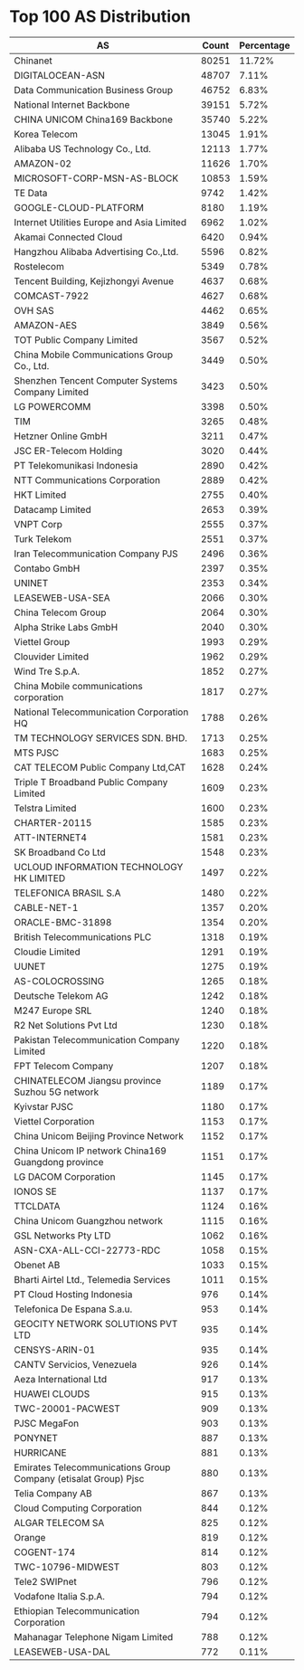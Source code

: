 # Top 100 AS Distribution
| AS | Count | Percentage |
|----|----|----|
| Chinanet | 80251 | 11.72% |
| DIGITALOCEAN-ASN | 48707 | 7.11% |
| Data Communication Business Group | 46752 | 6.83% |
| National Internet Backbone | 39151 | 5.72% |
| CHINA UNICOM China169 Backbone | 35740 | 5.22% |
| Korea Telecom | 13045 | 1.91% |
| Alibaba US Technology Co., Ltd. | 12113 | 1.77% |
| AMAZON-02 | 11626 | 1.70% |
| MICROSOFT-CORP-MSN-AS-BLOCK | 10853 | 1.59% |
| TE Data | 9742 | 1.42% |
| GOOGLE-CLOUD-PLATFORM | 8180 | 1.19% |
| Internet Utilities Europe and Asia Limited | 6962 | 1.02% |
| Akamai Connected Cloud | 6420 | 0.94% |
| Hangzhou Alibaba Advertising Co.,Ltd. | 5596 | 0.82% |
| Rostelecom | 5349 | 0.78% |
| Tencent Building, Kejizhongyi Avenue | 4637 | 0.68% |
| COMCAST-7922 | 4627 | 0.68% |
| OVH SAS | 4462 | 0.65% |
| AMAZON-AES | 3849 | 0.56% |
| TOT Public Company Limited | 3567 | 0.52% |
| China Mobile Communications Group Co., Ltd. | 3449 | 0.50% |
| Shenzhen Tencent Computer Systems Company Limited | 3423 | 0.50% |
| LG POWERCOMM | 3398 | 0.50% |
| TIM | 3265 | 0.48% |
| Hetzner Online GmbH | 3211 | 0.47% |
| JSC ER-Telecom Holding | 3020 | 0.44% |
| PT Telekomunikasi Indonesia | 2890 | 0.42% |
| NTT Communications Corporation | 2889 | 0.42% |
| HKT Limited | 2755 | 0.40% |
| Datacamp Limited | 2653 | 0.39% |
| VNPT Corp | 2555 | 0.37% |
| Turk Telekom | 2551 | 0.37% |
| Iran Telecommunication Company PJS | 2496 | 0.36% |
| Contabo GmbH | 2397 | 0.35% |
| UNINET | 2353 | 0.34% |
| LEASEWEB-USA-SEA | 2066 | 0.30% |
| China Telecom Group | 2064 | 0.30% |
| Alpha Strike Labs GmbH | 2040 | 0.30% |
| Viettel Group | 1993 | 0.29% |
| Clouvider Limited | 1962 | 0.29% |
| Wind Tre S.p.A. | 1852 | 0.27% |
| China Mobile communications corporation | 1817 | 0.27% |
| National Telecommunication Corporation HQ | 1788 | 0.26% |
| TM TECHNOLOGY SERVICES SDN. BHD. | 1713 | 0.25% |
| MTS PJSC | 1683 | 0.25% |
| CAT TELECOM Public Company Ltd,CAT | 1628 | 0.24% |
| Triple T Broadband Public Company Limited | 1609 | 0.23% |
| Telstra Limited | 1600 | 0.23% |
| CHARTER-20115 | 1585 | 0.23% |
| ATT-INTERNET4 | 1581 | 0.23% |
| SK Broadband Co Ltd | 1548 | 0.23% |
| UCLOUD INFORMATION TECHNOLOGY HK LIMITED | 1497 | 0.22% |
| TELEFONICA BRASIL S.A | 1480 | 0.22% |
| CABLE-NET-1 | 1357 | 0.20% |
| ORACLE-BMC-31898 | 1354 | 0.20% |
| British Telecommunications PLC | 1318 | 0.19% |
| Cloudie Limited | 1291 | 0.19% |
| UUNET | 1275 | 0.19% |
| AS-COLOCROSSING | 1265 | 0.18% |
| Deutsche Telekom AG | 1242 | 0.18% |
| M247 Europe SRL | 1240 | 0.18% |
| R2 Net Solutions Pvt Ltd | 1230 | 0.18% |
| Pakistan Telecommunication Company Limited | 1220 | 0.18% |
| FPT Telecom Company | 1207 | 0.18% |
| CHINATELECOM Jiangsu province Suzhou 5G network | 1189 | 0.17% |
| Kyivstar PJSC | 1180 | 0.17% |
| Viettel Corporation | 1153 | 0.17% |
| China Unicom Beijing Province Network | 1152 | 0.17% |
| China Unicom IP network China169 Guangdong province | 1151 | 0.17% |
| LG DACOM Corporation | 1145 | 0.17% |
| IONOS SE | 1137 | 0.17% |
| TTCLDATA | 1124 | 0.16% |
| China Unicom Guangzhou network | 1115 | 0.16% |
| GSL Networks Pty LTD | 1062 | 0.16% |
| ASN-CXA-ALL-CCI-22773-RDC | 1058 | 0.15% |
| Obenet AB | 1033 | 0.15% |
| Bharti Airtel Ltd., Telemedia Services | 1011 | 0.15% |
| PT Cloud Hosting Indonesia | 976 | 0.14% |
| Telefonica De Espana S.a.u. | 953 | 0.14% |
| GEOCITY NETWORK SOLUTIONS PVT LTD | 935 | 0.14% |
| CENSYS-ARIN-01 | 935 | 0.14% |
| CANTV Servicios, Venezuela | 926 | 0.14% |
| Aeza International Ltd | 917 | 0.13% |
| HUAWEI CLOUDS | 915 | 0.13% |
| TWC-20001-PACWEST | 909 | 0.13% |
| PJSC MegaFon | 903 | 0.13% |
| PONYNET | 887 | 0.13% |
| HURRICANE | 881 | 0.13% |
| Emirates Telecommunications Group Company (etisalat Group) Pjsc | 880 | 0.13% |
| Telia Company AB | 867 | 0.13% |
| Cloud Computing Corporation | 844 | 0.12% |
| ALGAR TELECOM SA | 825 | 0.12% |
| Orange | 819 | 0.12% |
| COGENT-174 | 814 | 0.12% |
| TWC-10796-MIDWEST | 803 | 0.12% |
| Tele2 SWIPnet | 796 | 0.12% |
| Vodafone Italia S.p.A. | 794 | 0.12% |
| Ethiopian Telecommunication Corporation | 794 | 0.12% |
| Mahanagar Telephone Nigam Limited | 788 | 0.12% |
| LEASEWEB-USA-DAL | 772 | 0.11% |
